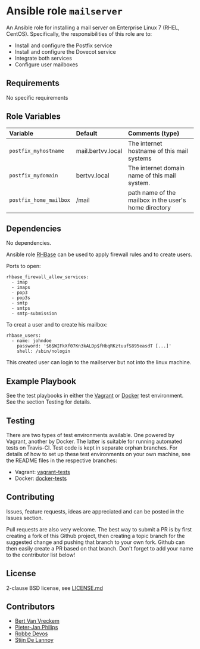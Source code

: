 # Ansible role `mailserver`

An Ansible role for installing a mail server on Enterprise Linux 7 (RHEL, CentOS). Specifically, the responsibilities of this role are to:

- Install and configure the Postfix service
- Install and configure the Dovecot service
- Integrate both services
- Configure user mailboxes

## Requirements

No specific requirements

## Role Variables


| Variable   | Default | Comments (type)  |
| :---       | :---    | :---             |
| `postfix_myhostname` | mail.bertvv.local      | The internet hostname of this mail systems |
| `postfix_mydomain` |  bertvv.local |  The internet domain name of this mail system. |
| `postfix_home_mailbox`  |  /mail |   path name of the mailbox in the user's home directory|

## Dependencies

No dependencies.

Ansible role [RHBase](https://github.com/bertvv/ansible-role-rh-base) can be used to apply firewall rules and to create users.

Ports to open:

```
rhbase_firewall_allow_services:
  - imap
  - imaps
  - pop3
  - pop3s
  - smtp
  - smtps
  - smtp-submission

```

To creat a user and to create his mailbox:

```
rhbase_users:
  - name: johndoe
    password: '$6$WIFkXf07Kn3kALDp$fHbqRKztuufS895easdT [...]'
    shell: /sbin/nologin
```

This created user can login to the mailserver but not into the linux machine.

## Example Playbook

See the test playbooks in either the [Vagrant](https://github.com/bertvv/ansible-role-mailserver/blob/vagrant-tests/test.yml) or [Docker](https://github.com/bertvv/ansible-role-mailserver/blob/docker-tests/test.yml) test environment. See the section Testing for details.

## Testing

There are two types of test environments available. One powered by Vagrant, another by Docker. The latter is suitable for running automated tests on Travis-CI. Test code is kept in separate orphan branches. For details of how to set up these test environments on your own machine, see the README files in the respective branches:

- Vagrant: [vagrant-tests](https://github.com/bertvv/ansible-role-mailserver/tree/vagrant-tests)
- Docker: [docker-tests](https://github.com/bertvv/ansible-role-mailserver/tree/docker-tests)

## Contributing

Issues, feature requests, ideas are appreciated and can be posted in the Issues section.

Pull requests are also very welcome. The best way to submit a PR is by first creating a fork of this Github project, then creating a topic branch for the suggested change and pushing that branch to your own fork. Github can then easily create a PR based on that branch. Don't forget to add your name to the contributor list below!

## License

2-clause BSD license, see [LICENSE.md](LICENSE.md)

## Contributors

- [Bert Van Vreckem](https://github.com/bertvv)
- [Pieter-Jan Philips ](https://github.com/dhrpieterjan)
- [Robbe Devos](https://github.com/devosrobbe)
- [Stijn De Lannoy](https://github.com/StijnDL)

